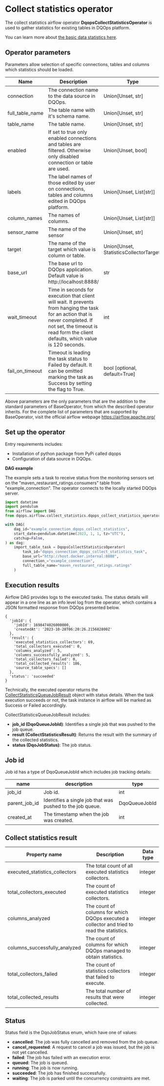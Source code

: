 # Collect statistics operator

The collect statistics airflow operator **DqopsCollectStatisticsOperator** is used to gather statistics
for existing tables in DQOps platform.

You can learn more about [the basic data statistics here](../../working-with-dqo/basic-data-statistics/basic-data-statistics.md).

## Operator parameters

Parameters allow selection of specific connections, tables and columns which statistics should be loaded.

| Name            | Description                                                                                                                                                                                                         | Type                                              |
|-----------------|---------------------------------------------------------------------------------------------------------------------------------------------------------------------------------------------------------------------|---------------------------------------------------|
| connection      | The connection name to the data source in DQOps.                                                                                                                                                                    | Union[Unset, str]                                 |
| full_table_name | The table name with it's schema name.                                                                                                                                                                               | Union[Unset, str]                                 |
| table_name      | The table name.                                                                                                                                                                                                     | Union[Unset, str]                                 |
| enabled         | If set to true only enabled connections and tables are filtered. Otherwise only disabled connection or table are used.                                                                                              | Union[Unset, bool]                                |
| labels          | The label names of those edited by user on connections, tables and columns edited in DQOps platform.                                                                                                                | Union[Unset, List[str]]                      |
| column_names    | The names of columns.                                                                                                                                                                                               | Union[Unset, List[str]]                      |
| sensor_name     | The name of the sensor                                                                                                                                                                                              | Union[Unset, str]                            |
| target          | The name of the target which value is column or table.                                                                                                                                                              | Union[Unset, StatisticsCollectorTarget]      |
| base_url        | The base url to DQOps application. Default value is http://localhost:8888/                                                                                                                                          | str                                               |
| wait_timeout    | Time in seconds for execution that client will wait. It prevents from hanging the task for an action that is never completed. If not set, the timeout is read form the client defaults, which value is 120 seconds. | int                                               |
| fail_on_timeout | Timeout is leading the task status to Failed by default. It can be omitted marking the task as Success by setting the flag to True.                                                                                 | bool [optional, default=True]                     |

Above parameters are the only parameters that are the addition to the standard parameters of BaseOperator, from which the described operator inherits.
For the complete list of parameters that are supported by BaseOperator, visit the official airflow webpage https://airflow.apache.org/

## Set up the operator

Entry requirements includes:

- Installation of python package from PyPi called dqops
- Configuration of data source in DQOps.

**DAG example**

The example sets a task to receive status from the monitoring sensors set on the "maven_restaurant_ratings.consumers" table from "example_connection". 
The operator connects to the locally started DQOps server.

```python
import datetime
import pendulum
from airflow import DAG
from dqops.airflow.collect_statistics.dqops_collect_statistics_operator import DqopsCollectStatisticsOperator

with DAG(
    dag_id="example_connection_dqops_collect_statistics",
    start_date=pendulum.datetime(2023, 1, 1, tz="UTC"),
    catchup=False,
) as dag:
    import_table_task = DqopsCollectStatisticsOperator(
        task_id="dqops_connection_dqops_collect_statistics_task",
        base_url="http://host.docker.internal:8888",
        connection_="example_connection",
        full_table_name="maven_restaurant_ratings.ratings"
    )

```


## Execution results

Airflow DAG provides logs to the executed tasks.
The status details will appear in a one line as an info level log from the operator, which contains a JSON formatted response from DQOps presented below. 

```json5
{
  'jobId': {
    'jobId': 1698474026000000, 
    'createdAt': '2023-10-28T06:20:26.215682800Z'
  }, 
  'result': {
    'executed_statistics_collectors': 69, 
    'total_collectors_executed': 0, 
    'columns_analyzed': 5, 
    'columns_successfully_analyzed': 5, 
    'total_collectors_failed': 0, 
    'total_collected_results': 186, 
    'source_table_specs': []
  }, 
  'status': 'succeeded'
}
```

Technically, the executed operator returns the [CollectStatisticsQueueJobResult](../../client/models/jobs.md#CollectStatisticsQueueJobResult) object with status details.
When the task execution succeeds or not, the task instance in airflow will be marked as Success or Failed accordingly.

CollectStatisticsQueueJobResult includes:

- **job_id (DqoQueueJobId)**: Identifies a single job that was pushed to the job queue.
- **result (CollectStatisticsResult)**: Returns the result with the summary of the collected statistics.
- **status (DqoJobStatus)**: The job status.


## Job id

Job id has a type of DqoQueueJobId which includes job tracking details:

| name          | description                                               | type           |
|---------------|-----------------------------------------------------------|----------------|
| job_id        | Job id.                                                   | int            |
| parent_job_id | Identifies a single job that was pushed to the job queue. | DqoQueueJobId  |
| created_at    | The timestamp when the job was created.                   | int            |


## Collect statistics result

| Property name                  | Description                                                                                 | Data type |
|--------------------------------|---------------------------------------------------------------------------------------------|-----------|
| executed_statistics_collectors | The total count of all executed statistics collectors.                                      | integer   |
| total_collectors_executed      | The count of executed statistics collectors.                                                | integer   |
| columns_analyzed               | The count of columns for which DQOps executed a collector and tried to read the statistics. | integer   |
| columns_successfully_analyzed  | The count of columns for which DQOps managed to obtain statistics.                          | integer   |
| total_collectors_failed        | The count of statistics collectors that failed to execute.                                  | integer   |
| total_collected_results        | The total number of results that were collected.                                            | integer   |



## Status

Status field is the DqoJobStatus enum, which have one of values:

- **cancelled**: The job was fully cancelled and removed from the job queue.
- **cancel_requested**: A request to cancel a job was issued, but the job is not yet cancelled.
- **failed**: The job has failed with an execution error.
- **queued**: The job is queued.
- **running**: The job is now running.
- **succeeded**: The job has finished successfully.
- **waiting**: The job is parked until the concurrency constraints are met.
